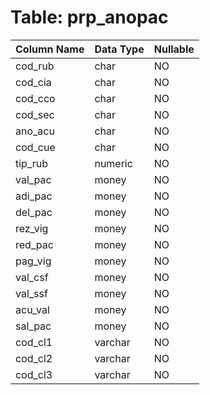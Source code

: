# Table: prp_anopac

| Column Name | Data Type | Nullable |
|-------------|-----------|----------|
| cod_rub | char | NO |
| cod_cia | char | NO |
| cod_cco | char | NO |
| cod_sec | char | NO |
| ano_acu | char | NO |
| cod_cue | char | NO |
| tip_rub | numeric | NO |
| val_pac | money | NO |
| adi_pac | money | NO |
| del_pac | money | NO |
| rez_vig | money | NO |
| red_pac | money | NO |
| pag_vig | money | NO |
| val_csf | money | NO |
| val_ssf | money | NO |
| acu_val | money | NO |
| sal_pac | money | NO |
| cod_cl1 | varchar | NO |
| cod_cl2 | varchar | NO |
| cod_cl3 | varchar | NO |
